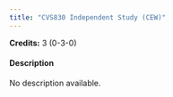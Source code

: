 ```yaml
---
title: "CVS830 Independent Study (CEW)"
---
```

**Credits:** 3 (0-3-0)

#### Description
No description available.